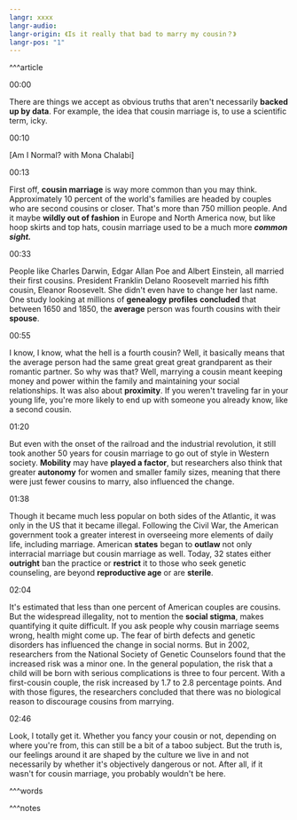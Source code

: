 ```yaml
---
langr: xxxx
langr-audio: 
langr-origin: 《Is it really that bad to marry my cousin？》
langr-pos: "1"
---
```


^^^article

00:00

There are things we accept as obvious truths that aren't necessarily **backed up by data**. For example, the idea that cousin marriage is, to use a scientific term, icky.

00:10

[Am I Normal? with Mona Chalabi]

00:13

First off, **cousin marriage** is way more common than you may think. Approximately 10 percent of the world's families are headed by couples who are second cousins or closer. That's more than 750 million people. And it maybe **wildly out of fashion** in Europe and North America now, but like hoop skirts and top hats, cousin marriage used to be a much more **_common sight._**

00:33

People like Charles Darwin, Edgar Allan Poe and Albert Einstein, all married their first cousins. President Franklin Delano Roosevelt married his fifth cousin, Eleanor Roosevelt. She didn't even have to change her last name. One study looking at millions of **genealogy** **profiles** **concluded** that between 1650 and 1850, the **average** person was fourth cousins with their **spouse**.

00:55

I know, I know, what the hell is a fourth cousin? Well, it basically means that the average person had the same great great great grandparent as their romantic partner. So why was that? Well, marrying a cousin meant keeping money and power within the family and maintaining your social relationships. It was also about **proximity**. If you weren't traveling far in your young life, you're more likely to end up with someone you already know, like a second cousin.

01:20

But even with the onset of the railroad and the industrial revolution, it still took another 50 years for cousin marriage to go out of style in Western society. **Mobility** may have **played a factor**, but researchers also think that greater **autonomy** for women and smaller family sizes, meaning that there were just fewer cousins to marry, also influenced the change.

01:38

Though it became much less popular on both sides of the Atlantic, it was only in the US that it became illegal. Following the Civil War, the American government took a greater interest in overseeing more elements of daily life, including marriage. American **states** began to **outlaw** not only interracial marriage but cousin marriage as well. Today, 32 states either **outright** ban the practice or **restrict** it to those who seek genetic counseling, are beyond **reproductive age** or are **sterile**.

02:04

It's estimated that less than one percent of American couples are cousins. But the widespread illegality, not to mention the **social stigma**, makes quantifying it quite difficult. If you ask people why cousin marriage seems wrong, health might come up. The fear of birth defects and genetic disorders has influenced the change in social norms. But in 2002, researchers from the National Society of Genetic Counselors found that the increased risk was a minor one. In the general population, the risk that a child will be born with serious complications is three to four percent. With a first-cousin couple, the risk increased by 1.7 to 2.8 percentage points. And with those figures, the researchers concluded that there was no biological reason to discourage cousins from marrying.

02:46

Look, I totally get it. Whether you fancy your cousin or not, depending on where you're from, this can still be a bit of a taboo subject. But the truth is, our feelings around it are shaped by the culture we live in and not necessarily by whether it's objectively dangerous or not. After all, if it wasn't for cousin marriage, you probably wouldn't be here.

^^^words


^^^notes
